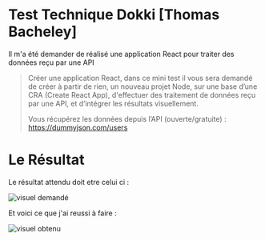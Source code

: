 # Test Technique Dokki [Thomas Bacheley]
Il m'a été demander de réalisé une application React pour traiter des données reçu par une API

> Créer une application React, dans ce mini test il vous sera demandé de créer à partir de rien, un nouveau projet Node, sur une base d’une CRA (Create React App), d'effectuer des traitement de données reçu par une API, et d’intégrer les résultats visuellement.
>
> Vous récupérez les données depuis l’API (ouverte/gratuite) : https://dummyjson.com/users 



# Le Résultat

Le résultat attendu doit etre celui ci :

  ![visuel demandé](http://yweelon.fr/test_dokki/visuel_demande.png)



Et voici ce que j'ai reussi à faire :

  ![visuel obtenu ](http://yweelon.fr/test_dokki/visuel_obtenu.png)
